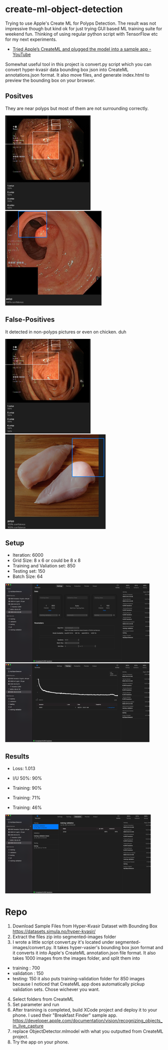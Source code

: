 # create-ml-object-detection

Trying to use Apple's Create ML for Polyps Detection. The result was not impressive though but kind ok for just trying GUI based ML training suite for weekend fun. Thinking of using regular python script with TensorFlow etc for my next experiments.

- [Tried Apple’s CreateML and plugged the model into a sample app - YouTube](https://www.youtube.com/watch?v=GF25mYBaoRk) 

Somewhat useful tool in this project is convert.py script which you can convert hyper-kvasir data bounding box json into CreateML annotations.json format. It also move files, and generate index.html to preview the bounding box on your browser.

## Positves

They are near polyps but most of them are not surrounding correctly. 

<img src="https://raw.githubusercontent.com/kiichi/create-ml-object-detection/main/results/review-polyps1.jpg" height=300/> <img src="https://raw.githubusercontent.com/kiichi/create-ml-object-detection/main/results/review-polyps2.jpg" height=300/>

## False-Positives

It detected in non-polyps pictures or even on chicken. duh

<img src="https://raw.githubusercontent.com/kiichi/create-ml-object-detection/main/results/review-not-polyps.jpg" height=300/> <img src="https://raw.githubusercontent.com/kiichi/create-ml-object-detection/main/results/review-chiken.jpg" height=300/>



## Setup

- Iteration: 6000
- Grid Size: 8 x 6 or could be 8 x 8
- Training and Valiation set: 850
- Testing set: 150
- Batch Size: 64

<img src="https://raw.githubusercontent.com/kiichi/create-ml-object-detection/main/results/settings.png" height=250/> <img src="https://raw.githubusercontent.com/kiichi/create-ml-object-detection/main/results/training.png" height=250/>


## Results

- Loss: 1.013
- I/U 50%: 90%

- Training: 90%
- Training: 71%
- Training: 46%

<img src="https://raw.githubusercontent.com/kiichi/create-ml-object-detection/main/results/evaluation.png" height=250/>

# Repo

1. Download Sample Files from Hyper-Kvasir Dataset with Bounding Box https://datasets.simula.no/hyper-kvasir/ 
2. Extract the files zip into segmented-images folder 
2. I wrote a little script convert.py it's located under segmented-images/convert.py. It takes hyper-vasier's bounding box json format and it converts it into Apple's CreateML annotation.json file format. It also takes 1000 images from the images folder, and split them into
- training : 700
- validation : 150
- testing: 150
it also puts training-validation folder for 850 images because I noticed that CreateML app does automatically pickup validation sets. Chose wichever you want.
4. Select folders from CreateML
5. Set parameter and run
6. After tranining is completed, build XCode project and deploy it to your phone. I used their "Breakfast Finder" sample app.
https://developer.apple.com/documentation/vision/recognizing_objects_in_live_capture
7. replace ObjectDetector.mlmodel with what you outputted from CreateML project.
8. Try the app on your phone.
